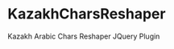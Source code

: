 # KazakhCharsReshaper
Kazakh Arabic Chars Reshaper JQuery Plugin
    <script>
            $(function () {
                $.reshaperWebKzChars();
            })
    </script>

